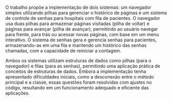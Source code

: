 O trabalho propõe a implementação de dois sistemas: um navegador simples utilizando pilhas para gerenciar o histórico de páginas e um sistema de controle de senhas para hospitais com fila de pacientes. O navegador usa duas pilhas para armazenar páginas visitadas (pilha de voltar) e páginas para avançar (pilha de avançar), permitindo ao usuário navegar para frente, para trás ou acessar novas páginas, com base em um menu interativo. O sistema de senhas gera e gerencia senhas para pacientes, armazenando-as em uma fila e mantendo um histórico das senhas chamadas, com a capacidade de reiniciar a contagem.

Ambos os sistemas utilizam estruturas de dados como pilhas (para o navegador) e filas (para as senhas), permitindo uma aplicação prática de conceitos de estruturas de dados. Embora a implementação tenha apresentado dificuldades iniciais, como a desconexão entre o método principal e a classe, essas questões foram resolvidas com ajustes no código, resultando em um funcionamento adequado e eficiente das aplicações.
